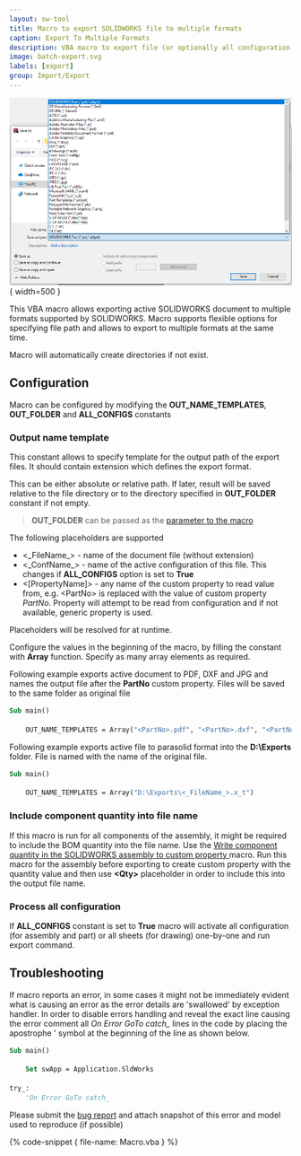 ```yaml
---
layout: sw-tool
title: Macro to export SOLIDWORKS file to multiple formats
caption: Export To Multiple Formats
description: VBA macro to export file (or optionally all configuration or drawing sheets) to multiple formats
image: batch-export.svg
labels: [export]
group: Import/Export
---
```

![Save File dialog with the list of supported formats](file-save-dialog.png){ width=500 }

This VBA macro allows exporting active SOLIDWORKS document to multiple formats supported by SOLIDWORKS. Macro supports flexible options for specifying file path and allows to export to multiple formats at the same time.

Macro will automatically create directories if not exist.

## Configuration

Macro can be configured by modifying the **OUT_NAME_TEMPLATES**, **OUT_FOLDER** and **ALL_CONFIGS** constants

### Output name template

This constant allows to specify template for the output path of the export files. It should contain extension which defines the export format.

This can be either absolute or relative path. If later, result will be saved relative to the file directory or to the directory specified in **OUT_FOLDER** constant if not empty.

> **OUT_FOLDER** can be passed as the [parameter to the macro](https://cadplus.xarial.com/macro-arguments/)

The following placeholders are supported

* <\_FileName\_> - name of the document file (without extension)
* <\_ConfName\_> - name of the active configuration of this file. This changes if **ALL_CONFIGS** option is set to **True**
* <[PropertyName]> - any name of the custom property to read value from, e.g. \<PartNo\> is replaced with the value of custom property *PartNo*. Property will attempt to be read from configuration and if not available, generic property is used.

Placeholders will be resolved for at runtime.

Configure the values in the beginning of the macro, by filling the constant with **Array** function. Specify as many array elements as required.

Following example exports active document to PDF, DXF and JPG and names the output file after the **PartNo** custom property. Files will be saved to the same folder as original file

~~~ vb
Sub main()
        
    OUT_NAME_TEMPLATES = Array("<PartNo>.pdf", "<PartNo>.dxf", "<PartNo>.jpg")
~~~

Following example exports active file to parasolid format into the **D:\Exports** folder. File is named with the name of the original file.

~~~ vb
Sub main()
        
    OUT_NAME_TEMPLATES = Array("D:\Exports\<_FileName_>.x_t")
~~~

### Include component quantity into file name

If this macro is run for all components of the assembly, it might be required to include the BOM quantity into the file name. Use the [Write component quantity in the SOLIDWORKS assembly to custom property
](/solidworks-api/document/assembly/components/write-quantities/) macro. Run this macro for the assembly before exporting to create custom property with the quantity value and then use **\<Qty\>** placeholder in order to include this into the output file name.

### Process all configuration

If **ALL_CONFIGS** constant is set to **True** macro will activate all configuration (for assembly and part) or all sheets (for drawing) one-by-one and run export command.

## Troubleshooting

If macro reports an error, in some cases it might not be immediately evident what is causing an error as the error details are 'swallowed' by exception handler. In order to disable errors handling and reveal the exact line causing the error comment all *On Error GoTo catch_* lines in the code by placing the apostrophe ' symbol at the beginning of the line as shown below.

~~~ vb jagged
Sub main()
        
    Set swApp = Application.SldWorks
    
try_:
    'On Error GoTo catch_
~~~

Please submit the [bug report](https://github.com/xarial/codestack/issues/new?labels=bug) and attach snapshot of this error and model used to reproduce (if possible)

{% code-snippet { file-name: Macro.vba } %}
